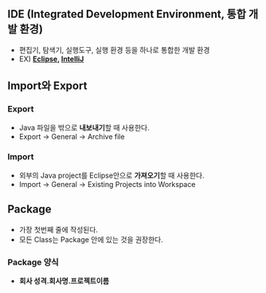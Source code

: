 ## IDE (Integrated Development Environment, 통합 개발 환경)

- 편집기, 탐색기, 실행도구, 실행 환경 등을 하나로 통합한 개발 환경
- EX)   **[Eclipse](https://www.eclipse.org/downloads/), [IntelliJ](https://www.jetbrains.com/ko-kr/idea/)**
## Import와 Export

### Export

- Java 파일을 밖으로 **내보내기**할 때 사용한다.
- Export → General → Archive file

### Import

- 외부의 Java project를 Eclipse안으로 **가져오기**할 때 사용한다.
- Import → General → Existing Projects into Workspace

## Package
- 가장 첫번째 줄에 작성된다.
- 모든 Class는 Package 안에 있는 것을 권장한다.

### Package 양식
+ **회사 성격.회사명.프로젝트이름**